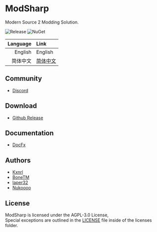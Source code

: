 # ModSharp

Modern Source 2 Modding Solution.

![Release](https://img.shields.io/github/v/release/Kxnrl/modsharp-public?style=for-the-badge&label=Release)
![NuGet](https://img.shields.io/nuget/v/ModSharp.Sharp.Shared?style=for-the-badge&label=NuGet)

| Language | Link |
|---:|:---|
| English | English |
| 简体中文 | [简体中文](./README_ZH.md) |

## Community

- [Discord](https://discord.gg/wKarAjHm2G)

## Download

- [Github Release](https://github.com/Kxnrl/modsharp-public/releases)

## Documentation

- [DocFx](https://docs.modsharp.net/)

## Authors

- [Kxnrl](https://github.com/Kxnrl)
- [BoneTM](https://github.com/BoneTM)
- [laper32](https://github.com/laper32)
- [Nukoooo](https://github.com/Nukoooo)

## License

ModSharp is licensed under the AGPL-3.0 License,  
Special exceptions are outlined in the [LICENSE](./LICENSE) file inside of the licenses folder.
